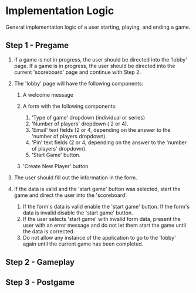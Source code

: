 # Implementation Logic

General implementation logic of a user starting, playing, and ending a game.

## Step 1 - Pregame
1. If a game is not in progress, the user should be directed into the 'lobby' page. If a game is in progress, the user should be directed into the current 'scoreboard' page and continue with Step 2.
2. The 'lobby' page will have the following components:
   
   1. A welcome message
   2. A form with the following components:
     
      1. 'Type of game' dropdown (individual or series)
      2. 'Number of players' dropdown ( 2 or 4).
      3. 'Email' text fields (2 or 4, depending on the answer to the 'number of players dropdown).
      4. 'Pin' text fields (2 or 4, depending on the answer to the 'number of players' dropdown).
      5. 'Start Game' button.
      
    3. 'Create New Player' button.
3. The user should fill out the information in the form.
4. If the data is valid and the 'start game' button was selected, start the game and direct the user into the 'scoreboard'.

   1. If the form's data is valid enable the 'start game' button. If the form's data is invalid disable the 'start game' button.
   2. If the user selects 'start game' with invalid form data, present the user with an error message and do not let them start the game until the data is corrected.
   3. Do not allow any instance of the application to go to the 'lobby' again until the current game has been completed.

## Step 2 - Gameplay

## Step 3 - Postgame
